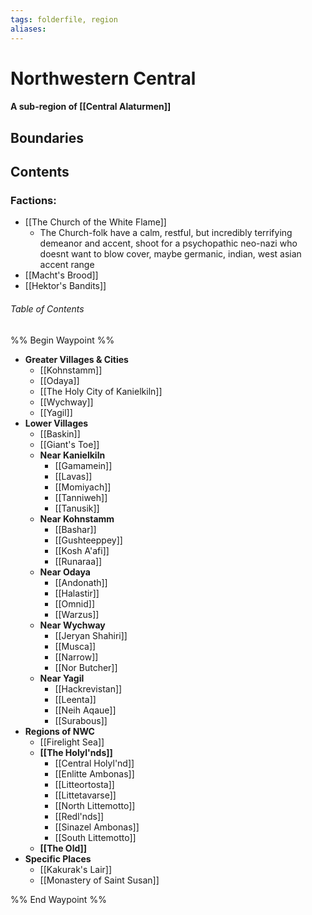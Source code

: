 ```yaml
---
tags: folderfile, region
aliases:
---
```

# Northwestern Central
#### A sub-region of [[Central Alaturmen]]
## Boundaries
## Contents
### Factions:
- [[The Church of the White Flame]]
	- The Church-folk have a calm, restful, but incredibly terrifying demeanor and accent, shoot for a psychopathic neo-nazi who doesnt want to blow cover, maybe germanic, indian, west asian accent range 
- [[Macht's Brood]]
- [[Hektor's Bandits]]
###### Table of Contents
%% Begin Waypoint %%
- **Greater Villages & Cities**
	- [[Kohnstamm]]
	- [[Odaya]]
	- [[The Holy City of Kanielkiln]]
	- [[Wychway]]
	- [[Yagil]]
- **Lower Villages**
	- [[Baskin]]
	- [[Giant's Toe]]
	- **Near Kanielkiln**
		- [[Gamamein]]
		- [[Lavas]]
		- [[Momiyach]]
		- [[Tanniweh]]
		- [[Tanusik]]
	- **Near Kohnstamm**
		- [[Bashar]]
		- [[Gushteeppey]]
		- [[Kosh A'afi]]
		- [[Runaraa]]
	- **Near Odaya**
		- [[Andonath]]
		- [[Halastir]]
		- [[Omnid]]
		- [[Warzus]]
	- **Near Wychway**
		- [[Jeryan Shahiri]]
		- [[Musca]]
		- [[Narrow]]
		- [[Nor Butcher]]
	- **Near Yagil**
		- [[Hackrevistan]]
		- [[Leenta]]
		- [[Neih Aqaue]]
		- [[Surabous]]
- **Regions of NWC**
	- [[Firelight Sea]]
	- **[[The Holyl'nds]]**
		- [[Central Holyl'nd]]
		- [[Enlitte Ambonas]]
		- [[Litteortosta]]
		- [[Littetavarse]]
		- [[North Littemotto]]
		- [[Redl'nds]]
		- [[Sinazel Ambonas]]
		- [[South Littemotto]]
	- **[[The Old]]**
- **Specific Places**
	- [[Kakurak's Lair]]
	- [[Monastery of Saint Susan]]

%% End Waypoint %%
